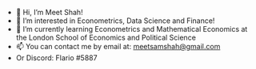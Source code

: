 - 👋 Hi, I’m Meet Shah!
- 👀 I’m interested in Econometrics, Data Science and Finance!
- 🌱 I’m currently learning Econometrics and Mathematical Economics at the London School of Economics and Political Science
- 📫 You can contact me by email at:  meetsamshah@gmail.com 
- Or Discord: Flario #5887
